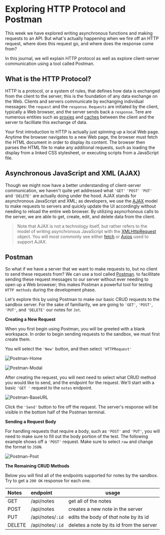 # Exploring HTTP Protocol and Postman

This week we have explored writing asynchronous functions and making requests to an API. But what's actually happening when we fire off an HTTP request, where does this request go, and where does the response come from?

In this journal, we will explain HTTP protocol as well as explore client-server communication using a tool called Postman.


## What is the HTTP Protocol?

HTTP is a protocol, or a system of rules, that defines how data is exchanged from the client to the server; this is the foundation of any data exchange on the Web. Clients and servers communicate by exchanging individual messages: the `request` and the `response`. `Requests` are initiated by the client, typically a Web browser, and the server sends back a `response`. Tere are numerous entities such as [proxies](https://developer.mozilla.org/en-US/docs/Glossary/Proxy_server) and [caches](https://developer.mozilla.org/en-US/docs/Glossary/Cache) between the client and the server to facilliate this exchange of data. 

Your first introduction to HTTP is actually just spinning up a local Web page. Anytime the browser navigates to a new Web page, the browser must fetch the HTML document in order to display its content. The browser then parses the HTML file to make any additional requests, such as loading the display from a linked CSS stylesheet, or executing scripts from a JavaScript file.


## Asynchronous JavaScript and XML (AJAX)

Though we might now have a better understanding of client-server communication, we haven't quite yet addressed what `'GET'` `'POST'` `'PUT'` and `'DELETE'` are actually doing under the hood. AJAX stands for asynchronous JavaScript and XML; as developers, we use the [AJAX](https://developer.mozilla.org/en-US/docs/Web/Guide/AJAX) model to make requests to servers and quickly update the UI accordingly without needing to reload the entire web browser. By utilizing asyncrhonous calls to the server, we are able to get, create, edit, and delete data from the client. 

> Note that AJAX is not a technology itself, but rather refers to the model of writing asynchronous JavaScript with the [XMLHttpRequest](https://developer.mozilla.org/en-US/docs/Web/API/XMLHttpRequest) object. You will most commonly see either [fetch](https://developer.mozilla.org/en-US/docs/Web/API/fetch) or [Axios](https://axios-http.com/docs/intro) used to support AJAX.

## Postman

So what if we have a server that we want to make requests to, but no client to send these requests from? We can use a tool called [Postman](https://www.postman.com/). to facillitate sending these request messages to our server without ever needing to open up a Web broweser; this makes Postman a powerful tool for testing `HTTP methods` during the development phase.

Let's explore this by using Postman to make our basic CRUD requests to the sandbox server. For the sake of familiarity, we are going to `'GET'`, `'POST'`, `'PUT'`, and `'DELETE'` our notes for `Jot`. 

__Creating a New Request__

When you first begin using Postman, you will be greeted with a blank workspace. In order to begin sending requests to the sandbox, we must first create them. 

You will select the `'New'` button, and then select `'HTTPRequest'`

![Postman-Home](https://cwcurriculum.blob.core.windows.net/fullstack/assets/img/postman-readme-newReq.png)

![Postman-Modal](https://cwcurriculum.blob.core.windows.net/fullstack/assets/img/postman-readme-newReqModal.png)

After creating the request, you will next need to select what CRUD method you would like to send, and the endpoint for the request. We'll start with a basic `'GET '` request to the `notes` endpoint.

![Postman-BaseURL](https://cwcurriculum.blob.core.windows.net/fullstack/assets/img/postman-readme-reqUrl.png)

Click the `'Send'` button to fire off the request. The server's response will be visible in the bottom half of the Postman terminal.

__Sending a Request Body__

For handling requests that require a body, such as `'POST'` and `'PUT'`, you will need to make sure to fill out the body portion of the test. The following example shows off a `'POST'` request. Make sure to select `raw` and change the format to `JSON`.

![Postman-Post](https://cwcurriculum.blob.core.windows.net/fullstack/assets/img/postman-readme-postReq.png)

__The Remaining CRUD Methods__

Below you will find all of the endpoints supported for notes by the sandbox. Try to get a `200 OK` response for each one.

|Notes   |endpoint                    |usage   |
|:---     |    :---                      | ---    |
|GET      | /api/notes           | get all of the notes    |
|POST      | /api/notes| creates a new note in the server    |
|PUT      | /api/notes/`:id`   | edits the body of *that* note by its id |
|DELETE      | /api/notes/`:id`    | deletes a note by its id from the server |

